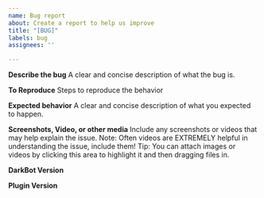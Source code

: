 ```yaml
---
name: Bug report
about: Create a report to help us improve
title: "[BUG]"
labels: bug
assignees: ''

---
```


**Describe the bug**
A clear and concise description of what the bug is.

**To Reproduce**
Steps to reproduce the behavior

**Expected behavior**
A clear and concise description of what you expected to happen.

**Screenshots, Video, or other media**
Include any screenshots or videos that may help explain the issue.
Note: Often videos are EXTREMELY helpful in understanding the issue, include them!
Tip: You can attach images or videos by clicking this area to highlight it and then dragging files in.

**DarkBot Version**

**Plugin Version**
